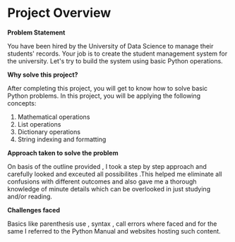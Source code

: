 # Project Overview

**Problem Statement**

You have been hired by the University of Data Science to manage their students' records. Your job is to create the student management system for the university. Let's try to build the system using basic Python operations.

**Why solve this project?**

After completing this project, you will get to know how to solve basic Python problems. In this project, you will be applying the following concepts:

1. Mathematical operations
2. List operations
3. Dictionary operations
4. String indexing and formatting

**Approach taken to solve the problem**

On basis of the outline provided , I took a step by step approach and carefully looked and exceuted all possibilites .This helped me eliminate all confusions with different outcomes and also gave me a thorough knowledge of minute details which can be overlooked in just studying and/or reading.

**Challenges faced**

Basics like parenthesis use , syntax , call errors where faced and for the same I referred to the Python Manual and websites hosting such content.
